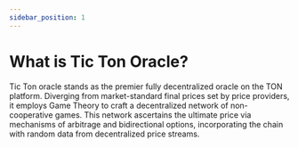 ```yaml
---
sidebar_position: 1
---
```

# What is Tic Ton Oracle?
Tic Ton oracle stands as the premier fully decentralized oracle on the TON platform. Diverging from market-standard final prices set by price providers, it employs Game Theory to craft a decentralized network of non-cooperative games. This network ascertains the ultimate price via mechanisms of arbitrage and bidirectional options, incorporating the chain with random data from decentralized price streams.